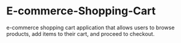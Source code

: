 # E-commerce-Shopping-Cart
e-commerce shopping cart application that allows users to browse products, add items to their cart, and proceed to checkout.
